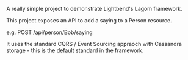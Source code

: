 A really simple project to demonstrate Lightbend's Lagom framework. 

This project exposes an API to add a saying to a Person resource.

e.g. POST /api/person/Bob/saying

It uses the standard CQRS / Event Sourcing appraoch with Cassandra storage - this is the default standard in the framework.
